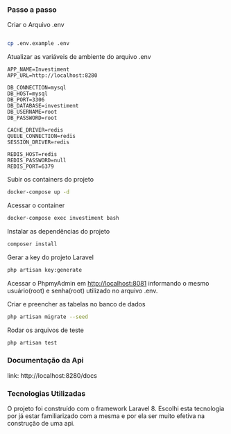 ### Passo a passo

Criar o Arquivo .env
```sh

cp .env.example .env
```

Atualizar as variáveis de ambiente do arquivo .env
```dosini
APP_NAME=Investiment
APP_URL=http://localhost:8280

DB_CONNECTION=mysql
DB_HOST=mysql
DB_PORT=3306
DB_DATABASE=investiment
DB_USERNAME=root
DB_PASSWORD=root

CACHE_DRIVER=redis
QUEUE_CONNECTION=redis
SESSION_DRIVER=redis

REDIS_HOST=redis
REDIS_PASSWORD=null
REDIS_PORT=6379
```

Subir os containers do projeto
```sh
docker-compose up -d
```

Acessar o container
```sh
docker-compose exec investiment bash
```

Instalar as dependências do projeto
```sh
composer install
```

Gerar a key do projeto Laravel
```sh
php artisan key:generate
```
Acessar o PhpmyAdmin em [http://localhost:8081](http://localhost:8081) informando o mesmo usuário(root) e senha(root) utilizado no arquivo .env.

Criar e preencher as tabelas no banco de dados
```sh
php artisan migrate --seed
```

Rodar os arquivos de teste
```sh
php artisan test
```

### Documentação da Api
link: http://localhost:8280/docs

### Tecnologias Utilizadas
O projeto foi construído com o framework Laravel 8. Escolhi esta tecnologia por já estar familiarizado com a mesma e por ela ser muito efetiva na construção de uma api. 
